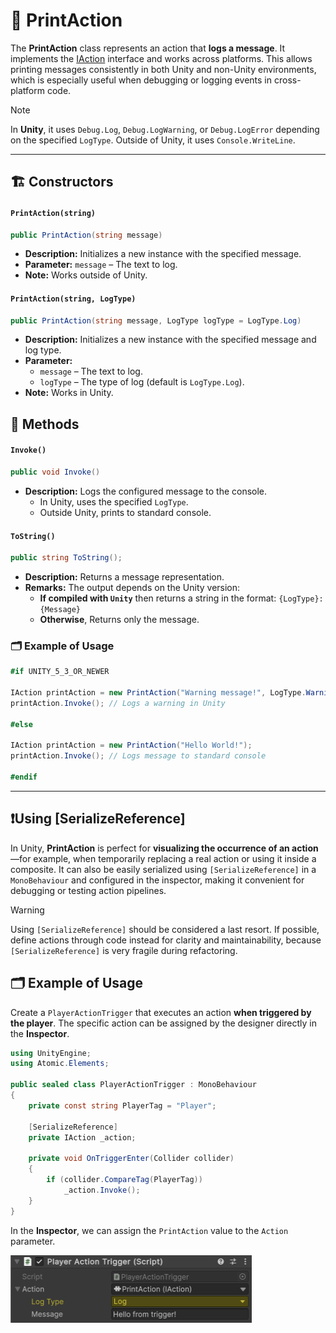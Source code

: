 # 🧩 PrintAction

The **PrintAction** class represents an action that **logs a message**. It implements the [IAction](IAction.md) interface and works across platforms. This allows printing messages consistently in both Unity and non-Unity environments, which is especially useful when debugging or logging events in cross-platform code.


> [!NOTE]
> In **Unity**, it uses `Debug.Log`, `Debug.LogWarning`, or `Debug.LogError` depending on the specified `LogType`. Outside of Unity, it uses `Console.WriteLine`.

---

## 🏗️ Constructors

#### `PrintAction(string)`
```csharp
public PrintAction(string message)
```
- **Description:** Initializes a new instance with the specified message.
- **Parameter:** `message` – The text to log.
- **Note:** Works outside of Unity.

#### `PrintAction(string, LogType)`
```csharp
public PrintAction(string message, LogType logType = LogType.Log)
```
- **Description:** Initializes a new instance with the specified message and log type.
- **Parameter:**
    - `message` – The text to log.
    - `logType` – The type of log (default is `LogType.Log`).
- **Note:** Works in Unity.

## 🏹 Methods

#### `Invoke()`
```csharp
public void Invoke()
```
- **Description:** Logs the configured message to the console.
    - In Unity, uses the specified `LogType`.
    - Outside Unity, prints to standard console.

#### `ToString()`
```csharp
public string ToString();
```
- **Description:** Returns a message representation.
- **Remarks:** The output depends on the Unity version:
  - **If compiled with `Unity`** then returns a string in the format: `{LogType}: {Message}`
  - **Otherwise**, Returns only the message.

### 🗂 Example of Usage
```csharp
#if UNITY_5_3_OR_NEWER

IAction printAction = new PrintAction("Warning message!", LogType.Warning);
printAction.Invoke(); // Logs a warning in Unity

#else

IAction printAction = new PrintAction("Hello World!");
printAction.Invoke(); // Logs message to standard console

#endif
```

---

## ❗️Using [SerializeReference]

In Unity, **PrintAction** is perfect for **visualizing the occurrence of an action**—for example, when temporarily replacing a real action or using it inside a composite.  It can also be easily serialized using `[SerializeReference]` in a `MonoBehaviour` and configured in the inspector, making it convenient for debugging or testing action pipelines.

> [!WARNING]
> Using `[SerializeReference]` should be considered a last resort. If possible, define actions through code instead for clarity and maintainability, because `[SerializeReference]` is very fragile during refactoring.

## 🗂 Example of Usage

Create a `PlayerActionTrigger` that executes an action **when triggered by the player**. The specific action can be assigned by the designer directly in the **Inspector**.

```csharp
using UnityEngine;
using Atomic.Elements;

public sealed class PlayerActionTrigger : MonoBehaviour
{
    private const string PlayerTag = "Player";
    
    [SerializeReference] 
    private IAction _action;

    private void OnTriggerEnter(Collider collider)
    {
        if (collider.CompareTag(PlayerTag))
            _action.Invoke();
    }
}
```

In the **Inspector**, we can assign the `PrintAction` value to the `Action` parameter.

<img src="../../Images/PlayerActionTrigger_PrintAction.png" alt="img.png" width="386" height="108">
